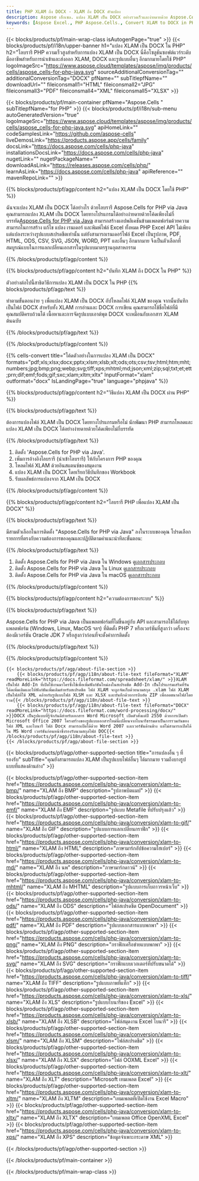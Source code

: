 ```yaml
---
title: PHP XLAM ถึง DOCX - XLAM ถึง DOCX ตัวแปลง
description: Aspose เอ็กเซล. แปลง XLAM เป็น DOCX อย่างรวดเร็วและง่ายดายด้วย Aspose.Cells PHP XLAM ถึง DOCX PHP บันทึก XLAM ถึง DOCX บันทึก XLAM เป็น DOCX โดยใช้ PHP
keywords: [Aspose Excel., PHP Aspose.Cells., Convert XLAM to DOCX in PHP., Save XLAM to DOCX using PHP., PHP XLAM to DOCX saveformat., XLAM to DOCX Converter., PHP Save XLAM as DOCX]
---
```

{{< blocks/products/pf/main-wrap-class isAutogenPage="true" >}}
{{< blocks/products/pf/i18n/upper-banner h1="แปลง XLAM เป็น DOCX ใน PHP" h2="ไลบรารี PHP ความเร็วสูงสำหรับการแปลง XLAM เป็น DOCX นี่คือโซลูชันซอฟต์แวร์ระดับมืออาชีพสำหรับการนำเข้าและส่งออก XLAM, DOCX และรูปแบบอื่นๆ อีกมากมายโดยใช้ PHP" logoImageSrc="https://www.aspose.cloud/templates/aspose/img/products/cells/aspose_cells-for-php-java.svg" sourceAdditionalConversionTag="" additionalConversionTag="DOCX" pfName="" subTitlepfName="" downloadUrl="" fileiconsmall1="HTML" fileiconsmall2="JPG" fileiconsmall3="PDF" fileiconsmall4="XML" fileiconsmall5="XLSX" >}}

{{< blocks/products/pf/main-container pfName="Aspose.Cells " subTitlepfName="for PHP" >}}
{{< blocks/products/pf/i18n/sub-menu autoGeneratedVersion="true" logoImageSrc="https://www.aspose.cloud/templates/aspose/img/products/cells/aspose_cells-for-php-java.svg" apiHomeLink="" codeSamplesLink="https://github.com/aspose-cells" liveDemosLink="https://products.aspose.app/cells/family" docsLink="https://docs.aspose.com/cells/php-java" installationsDocsLink="https://docs.aspose.com/cells/php-java" nugetLink="" nugetPackageName="" downloadAsLink="https://releases.aspose.com/cells/php/" learnAsLink="https://docs.aspose.com/cells/php-java" apiReference="" mavenRepoLink="" >}}


{{% blocks/products/pf/agp/content h2="แปลง XLAM เป็น DOCX โดยใช้ PHP" %}}

 ฉันจะแปลง XLAM เป็น DOCX ได้อย่างไร ด้วยไลบรารี Aspose.Cells for PHP via Java คุณสามารถแปลง XLAM เป็น DOCX โดยทางโปรแกรมได้อย่างง่ายดายด้วยโค้ดเพียงไม่กี่บรรทัด[Aspose.Cells for PHP via Java](https://products.aspose.com/cells/php-java/) สามารถสร้างแอปพลิเคชันข้ามแพลตฟอร์มด้วยความสามารถในการสร้าง แก้ไข แปลง เรนเดอร์ และพิมพ์ไฟล์ Excel ทั้งหมด PHP Excel API ไม่เพียงแต่แปลงระหว่างรูปแบบสเปรดชีตเท่านั้น แต่ยังสามารถเรนเดอร์ไฟล์ Excel เป็นรูปภาพ, PDF, HTML, ODS, CSV, SVG, JSON, WORD, PPT และอื่นๆ อีกมากมาย จึงเป็นตัวเลือกที่สมบูรณ์แบบในการแลกเปลี่ยนเอกสารในรูปแบบมาตรฐานอุตสาหกรรม
 
{{% /blocks/products/pf/agp/content %}}

{{% blocks/products/pf/agp/content h2="บันทึก XLAM ถึง DOCX ใน PHP" %}}

ตัวอย่างต่อไปนี้สาธิตวิธีการแปลง XLAM เป็น DOCX ใน PHP
{{% blocks/products/pf/agp/text %}}

ทำตามขั้นตอนง่าย ๆ เพื่อแปลง XLAM เป็น DOCX อัปโหลดไฟล์ XLAM ของคุณ จากนั้นบันทึกเป็นไฟล์ DOCX สำหรับทั้ง XLAM การอ่านและ DOCX การเขียน คุณสามารถใช้ชื่อไฟล์ที่มีคุณสมบัติครบถ้วนได้ เนื้อหาและการจัดรูปแบบเอาต์พุต DOCX จะเหมือนกับเอกสาร XLAM ต้นฉบับ

{{% /blocks/products/pf/agp/text %}}

{{% /blocks/products/pf/agp/content %}}

{{% cells-convert title="โค้ดตัวอย่างในการแปลง XLAM เป็น DOCX" formats="pdf;xls;xlsx;docx;pptx;xlsm;xlsb;xlt;ods;ots;csv;tsv;html;htm;mht;numbers;jpg;bmp;png;webp;svg;tiff;xps;mhtml;md;json;xml;zip;sql;txt;et;ett;prn;dif;emf;fods;gif;sxc;xlam;xltm;xltx" InputFormat="xlam" outformat="docx" IsLandingPage="true" language="phpjava" %}}

{{% blocks/products/pf/agp/content h2="วิธีแปลง XLAM เป็น DOCX ผ่าน PHP" %}}

{{% blocks/products/pf/agp/text %}}

ต้องการแปลงไฟล์ XLAM เป็น DOCX โดยทางโปรแกรมหรือไม่ นักพัฒนา PHP สามารถโหลดและแปลง XLAM เป็น DOCX ได้อย่างง่ายดายด้วยโค้ดเพียงไม่กี่บรรทัด

{{% /blocks/products/pf/agp/text %}}

1.  ติดตั้ง 'Aspose.Cells for PHP via Java'.
1.  เพิ่มการอ้างอิงไลบรารี (นำเข้าไลบรารี) ให้กับโครงการ PHP ของคุณ
1.  โหลดไฟล์ XLAM ด้วยอินสแตนซ์ของสมุดงาน
1.  แปลง XLAM เป็น DOCX โดยเรียกวิธีบันทึกของ Workbook
1.  รับผลลัพธ์การแปลงจาก XLAM เป็น DOCX

{{% /blocks/products/pf/agp/content %}}

{{% blocks/products/pf/agp/content h2="ไลบรารี PHP เพื่อแปลง XLAM เป็น DOCX" %}}

{{% blocks/products/pf/agp/text %}}

มีสามตัวเลือกในการติดตั้ง "Aspose.Cells for PHP via Java" ลงในระบบของคุณ โปรดเลือกรายการที่ตรงกับความต้องการของคุณและปฏิบัติตามคำแนะนำทีละขั้นตอน:

{{% /blocks/products/pf/agp/text %}}

1.  ติดตั้ง Aspose.Cells for PHP via Java ใน Windows ดู[เอกสารประกอบ](https://docs.aspose.com/cells/php-java/setup-and-installation-guidelines/#windows)
1.  ติดตั้ง Aspose.Cells for PHP via Java ใน Linux ดู[เอกสารประกอบ](https://docs.aspose.com/cells/php-java/setup-and-installation-guidelines/#linux)
1.  ติดตั้ง Aspose.Cells for PHP via Java ใน macOS ดู[เอกสารประกอบ](https://docs.aspose.com/cells/php-java/setup-and-installation-guidelines/#mac)

{{% /blocks/products/pf/agp/content %}}

{{% blocks/products/pf/agp/content h2="ความต้องการของระบบ" %}}

{{% blocks/products/pf/agp/text %}}

Aspose.Cells for PHP via Java เป็นแพลตฟอร์มที่ไม่ขึ้นอยู่กับ API และสามารถใช้ได้กับทุกแพลตฟอร์ม (Windows, Linux, MacOS ฯลฯ) ที่ติดตั้ง PHP 7 หรือเวอร์ชันที่สูงกว่า เครื่องจะต้องมีเวอร์ชัน Oracle JDK 7 หรือสูงกว่าก่อนที่จะตั้งค่าการติดตั้ง
 
{{% /blocks/products/pf/agp/text %}}


{{% /blocks/products/pf/agp/content %}}

<!-- aboutfile Starts -->
    {{< blocks/products/pf/agp/about-file-section >}}
        {{< blocks/products/pf/agp/i18n/about-file-text fileFormat="XLAM" readMoreLink="https://docs.fileformat.com/spreadsheet/xlam/" >}}XLAM เป็นไฟล์ Add-In ที่เปิดใช้งานมาโครซึ่งใช้เพื่อเพิ่มฟังก์ชันใหม่ลงในสเปรดชีต Add-In เป็นโปรแกรมเสริมที่รันโค้ดเพิ่มเติมและให้ฟังก์ชันเพิ่มเติมสำหรับสเปรดชีต ไฟล์ XLAM จะถูกจัดเก็บด้วยนามสกุล .xlam ไฟล์ XLAM เป็นไฟล์ที่ใช้ XML คล้ายกับรูปแบบไฟล์ XLSM และ XLSX และบันทึกด้วยการบีบอัด ZIP เพื่อลดขนาดไฟล์โดยรวม{{< /blocks/products/pf/agp/i18n/about-file-text >}}
        {{< blocks/products/pf/agp/i18n/about-file-text fileFormat="DOCX" readMoreLink="https://docs.fileformat.com/word-processing/docx/" >}}DOCX เป็นรูปแบบที่รู้จักกันดีสำหรับเอกสาร Word Microsoft เปิดตัวตั้งแต่ปี 2550 ด้วยการเปิดตัว Microsoft Office 2007 โครงสร้างของรูปแบบเอกสารใหม่นี้เปลี่ยนจากไบนารีธรรมดาเป็นการรวมกันของไฟล์ XML และไบนารี ไฟล์ Docx สามารถเปิดได้ด้วย Word 2007 และเวอร์ชันด้านข้าง แต่ไม่สามารถเปิดได้ใน MS Word เวอร์ชันก่อนหน้าซึ่งรองรับนามสกุลไฟล์ DOC{{< /blocks/products/pf/agp/i18n/about-file-text >}}
    {{< /blocks/products/pf/agp/about-file-section >}}
<!-- aboutfile Ends -->

{{< blocks/products/pf/agp/other-supported-section title="การแปลงอื่น ๆ ที่รองรับ" subTitle="คุณยังสามารถแปลง XLAM เป็นรูปแบบไฟล์อื่นๆ ได้มากมาย รวมถึงบางรูปแบบที่แสดงด้านล่าง" >}}

{{< blocks/products/pf/agp/other-supported-section-item href="https://products.aspose.com/cells/php-java/conversion/xlam-to-bmp/" name="XLAM ถึง BMP" description="รูปภาพบิตแมป" >}}
{{< blocks/products/pf/agp/other-supported-section-item href="https://products.aspose.com/cells/php-java/conversion/xlam-to-emf/" name="XLAM ถึง EMF" description="รูปแบบ Metafile ที่ปรับปรุงแล้ว" >}}
{{< blocks/products/pf/agp/other-supported-section-item href="https://products.aspose.com/cells/php-java/conversion/xlam-to-gif/" name="XLAM ถึง GIF" description="รูปแบบการแลกเปลี่ยนกราฟิก" >}}
{{< blocks/products/pf/agp/other-supported-section-item href="https://products.aspose.com/cells/php-java/conversion/xlam-to-html/" name="XLAM ถึง HTML" description="ภาษามาร์กอัปข้อความไฮเปอร์" >}}
{{< blocks/products/pf/agp/other-supported-section-item href="https://products.aspose.com/cells/php-java/conversion/xlam-to-md/" name="XLAM ถึง นพ" description="ภาษามาร์กดาวน์" >}}
{{< blocks/products/pf/agp/other-supported-section-item href="https://products.aspose.com/cells/php-java/conversion/xlam-to-mhtml/" name="XLAM ถึง MHTML" description="รูปแบบการเก็บถาวรหน้าเว็บ" >}}
{{< blocks/products/pf/agp/other-supported-section-item href="https://products.aspose.com/cells/php-java/conversion/xlam-to-ods/" name="XLAM ถึง ODS" description="ไฟล์สเปรดชีต OpenDocument" >}}
{{< blocks/products/pf/agp/other-supported-section-item href="https://products.aspose.com/cells/php-java/conversion/xlam-to-pdf/" name="XLAM ถึง PDF" description="รูปแบบเอกสารแบบพกพา" >}}
{{< blocks/products/pf/agp/other-supported-section-item href="https://products.aspose.com/cells/php-java/conversion/xlam-to-png/" name="XLAM ถึง PNG" description="กราฟิกเครือข่ายแบบพกพา" >}}
{{< blocks/products/pf/agp/other-supported-section-item href="https://products.aspose.com/cells/php-java/conversion/xlam-to-svg/" name="XLAM ถึง SVG" description="กราฟิกแบบเวกเตอร์ที่ปรับขนาดได้" >}}
{{< blocks/products/pf/agp/other-supported-section-item href="https://products.aspose.com/cells/php-java/conversion/xlam-to-tiff/" name="XLAM ถึง TIFF" description="รูปแบบภาพที่แท็ก" >}}
{{< blocks/products/pf/agp/other-supported-section-item href="https://products.aspose.com/cells/php-java/conversion/xlam-to-xls/" name="XLAM ถึง XLS" description="รูปแบบไบนารีของ Excel" >}}
{{< blocks/products/pf/agp/other-supported-section-item href="https://products.aspose.com/cells/php-java/conversion/xlam-to-xlsb/" name="XLAM ถึง XLSB" description="ไฟล์สมุดงาน Excel ไบนารี" >}}
{{< blocks/products/pf/agp/other-supported-section-item href="https://products.aspose.com/cells/php-java/conversion/xlam-to-xlsm/" name="XLAM ถึง XLSM" description="ไฟล์สเปรดชีต" >}}
{{< blocks/products/pf/agp/other-supported-section-item href="https://products.aspose.com/cells/php-java/conversion/xlam-to-xlsx/" name="XLAM ถึง XLSX" description="ไฟล์ OOXML Excel" >}}
{{< blocks/products/pf/agp/other-supported-section-item href="https://products.aspose.com/cells/php-java/conversion/xlam-to-xlt/" name="XLAM ถึง XLT" description="Microsoft เทมเพลต Excel" >}}
{{< blocks/products/pf/agp/other-supported-section-item href="https://products.aspose.com/cells/php-java/conversion/xlam-to-xltm/" name="XLAM ถึง XLTM" description="เทมเพลตที่เปิดใช้งาน Excel Macro" >}}
{{< blocks/products/pf/agp/other-supported-section-item href="https://products.aspose.com/cells/php-java/conversion/xlam-to-xltx/" name="XLAM ถึง XLTX" description="เทมเพลต Office OpenXML Excel" >}}
{{< blocks/products/pf/agp/other-supported-section-item href="https://products.aspose.com/cells/php-java/conversion/xlam-to-xps/" name="XLAM ถึง XPS" description="ข้อมูลจำเพาะกระดาษ XML" >}}

{{< /blocks/products/pf/agp/other-supported-section >}}

{{< /blocks/products/pf/main-container >}}
    
{{< /blocks/products/pf/main-wrap-class >}}
